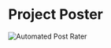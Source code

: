 # Project Poster
![Automated Post Rater](https://github.com/YanpeiTian/CS229/blob/master/Poster.jpg)
